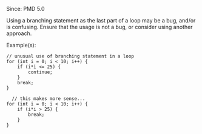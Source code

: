 Since: PMD 5.0

Using a branching statement as the last part of a loop may be a bug, and/or is confusing.
Ensure that the usage is not a bug, or consider using another approach.

Example(s):
```
// unusual use of branching statement in a loop
for (int i = 0; i < 10; i++) {
    if (i*i <= 25) {
        continue;
    }
    break;
}

  // this makes more sense...
for (int i = 0; i < 10; i++) {
    if (i*i > 25) {
        break;
    }
}
```
